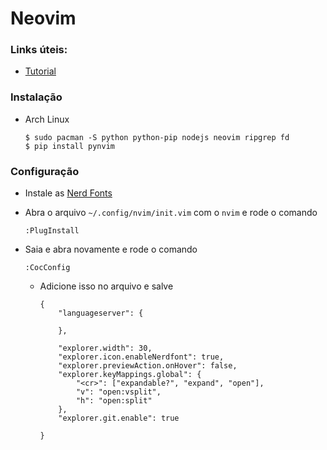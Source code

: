 # Neovim

### Links úteis:
  * [Tutorial](https://www.manualdocodigo.com.br/vim-basico/)

### Instalação
  * Arch Linux
    ````
    $ sudo pacman -S python python-pip nodejs neovim ripgrep fd
    $ pip install pynvim
    ````

### Configuração
  * Instale as [Nerd Fonts](https://github.com/ryanoasis/nerd-fonts#option-3-install-script)

  * Abra o arquivo `~/.config/nvim/init.vim` com o `nvim` e rode o comando
    ````
    :PlugInstall
    ````
  * Saia e abra novamente e rode o comando
    ````
    :CocConfig
    ````
    * Adicione isso no arquivo e salve
      ````
      {
          "languageserver": {

          },

          "explorer.width": 30,
          "explorer.icon.enableNerdfont": true,
          "explorer.previewAction.onHover": false,
          "explorer.keyMappings.global": {
              "<cr>": ["expandable?", "expand", "open"],
              "v": "open:vsplit",
              "h": "open:split"
          },
          "explorer.git.enable": true
    
      }
      ````
